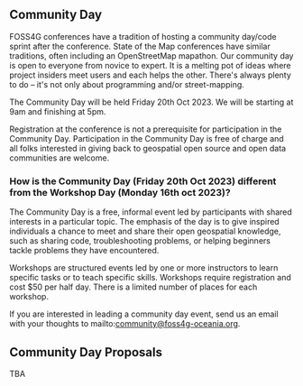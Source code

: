 ## Community Day

FOSS4G conferences have a tradition of hosting a community day/code sprint after the conference. State of the Map conferences have similar traditions, often including an OpenStreetMap mapathon. Our community day is open to everyone from novice to expert. It is a melting pot of ideas where project insiders meet users and each helps the other. There's always plenty to do – it's not only about programming and/or street-mapping.

The Community Day will be held Friday 20th Oct 2023. We will be starting at 9am and finishing at 5pm.

Registration at the conference is not a prerequisite for participation in the Community Day. Participation in the Community Day is free of charge and all folks interested in giving back to geospatial open source and open data communities are welcome.


### How is the Community Day (Friday 20th Oct 2023) different from the Workshop Day (Monday 16th oct 2023)?
The Community Day is a free, informal event led by participants with shared interests in a particular topic. The emphasis of the day is to give inspired individuals a chance to meet and share their open geospatial knowledge, such as sharing code, troubleshooting problems, or helping beginners tackle problems they have encountered.

Workshops are structured events led by one or more instructors to learn specific tasks or to teach specific skills. Workshops require registration and cost $50 per half day. There is a limited number of places for each workshop.

If you are interested in leading a community day event, send us an email with your thoughts to mailto:community@foss4g-oceania.org.


## Community Day Proposals

TBA
